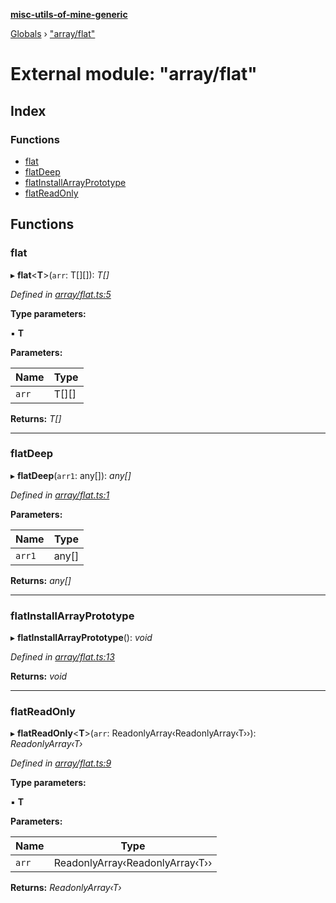 **[misc-utils-of-mine-generic](../README.md)**

[Globals](../globals.md) › ["array/flat"](_array_flat_.md)

# External module: "array/flat"

## Index

### Functions

* [flat](_array_flat_.md#flat)
* [flatDeep](_array_flat_.md#flatdeep)
* [flatInstallArrayPrototype](_array_flat_.md#flatinstallarrayprototype)
* [flatReadOnly](_array_flat_.md#flatreadonly)

## Functions

###  flat

▸ **flat**<**T**>(`arr`: T[][]): *T[]*

*Defined in [array/flat.ts:5](https://github.com/cancerberoSgx/misc-utils-of-mine/blob/8751647/misc-utils-of-mine-generic/src/array/flat.ts#L5)*

**Type parameters:**

▪ **T**

**Parameters:**

Name | Type |
------ | ------ |
`arr` | T[][] |

**Returns:** *T[]*

___

###  flatDeep

▸ **flatDeep**(`arr1`: any[]): *any[]*

*Defined in [array/flat.ts:1](https://github.com/cancerberoSgx/misc-utils-of-mine/blob/8751647/misc-utils-of-mine-generic/src/array/flat.ts#L1)*

**Parameters:**

Name | Type |
------ | ------ |
`arr1` | any[] |

**Returns:** *any[]*

___

###  flatInstallArrayPrototype

▸ **flatInstallArrayPrototype**(): *void*

*Defined in [array/flat.ts:13](https://github.com/cancerberoSgx/misc-utils-of-mine/blob/8751647/misc-utils-of-mine-generic/src/array/flat.ts#L13)*

**Returns:** *void*

___

###  flatReadOnly

▸ **flatReadOnly**<**T**>(`arr`: ReadonlyArray‹ReadonlyArray‹T››): *ReadonlyArray‹T›*

*Defined in [array/flat.ts:9](https://github.com/cancerberoSgx/misc-utils-of-mine/blob/8751647/misc-utils-of-mine-generic/src/array/flat.ts#L9)*

**Type parameters:**

▪ **T**

**Parameters:**

Name | Type |
------ | ------ |
`arr` | ReadonlyArray‹ReadonlyArray‹T›› |

**Returns:** *ReadonlyArray‹T›*